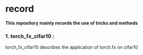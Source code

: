 # record

**This repository mainly records the use of tricks and methods**

### 1. torch_fx_cifar10 :

torch_fx_cifar10 describes the application of torch.fx on cifar10